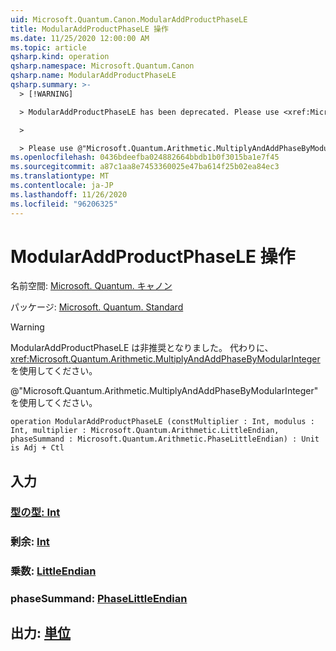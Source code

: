 ```yaml
---
uid: Microsoft.Quantum.Canon.ModularAddProductPhaseLE
title: ModularAddProductPhaseLE 操作
ms.date: 11/25/2020 12:00:00 AM
ms.topic: article
qsharp.kind: operation
qsharp.namespace: Microsoft.Quantum.Canon
qsharp.name: ModularAddProductPhaseLE
qsharp.summary: >-
  > [!WARNING]

  > ModularAddProductPhaseLE has been deprecated. Please use <xref:Microsoft.Quantum.Arithmetic.MultiplyAndAddPhaseByModularInteger> instead.

  >

  > Please use @"Microsoft.Quantum.Arithmetic.MultiplyAndAddPhaseByModularInteger".
ms.openlocfilehash: 0436bdeefba024882664bbdb1b0f3015ba1e7f45
ms.sourcegitcommit: a87c1aa8e7453360025e47ba614f25b02ea84ec3
ms.translationtype: MT
ms.contentlocale: ja-JP
ms.lasthandoff: 11/26/2020
ms.locfileid: "96206325"
---
```

# <a name="modularaddproductphasele-operation"></a>ModularAddProductPhaseLE 操作

名前空間: [Microsoft. Quantum. キャノン](xref:Microsoft.Quantum.Canon)

パッケージ: [Microsoft. Quantum. Standard](https://nuget.org/packages/Microsoft.Quantum.Standard)


> [!WARNING]
> ModularAddProductPhaseLE は非推奨となりました。 代わりに、<xref:Microsoft.Quantum.Arithmetic.MultiplyAndAddPhaseByModularInteger> を使用してください。
>
> @"Microsoft.Quantum.Arithmetic.MultiplyAndAddPhaseByModularInteger" を使用してください。



```qsharp
operation ModularAddProductPhaseLE (constMultiplier : Int, modulus : Int, multiplier : Microsoft.Quantum.Arithmetic.LittleEndian, phaseSummand : Microsoft.Quantum.Arithmetic.PhaseLittleEndian) : Unit is Adj + Ctl
```


## <a name="input"></a>入力

### <a name="constmultiplier--int"></a>[型の型: Int](xref:microsoft.quantum.lang-ref.int)




### <a name="modulus--int"></a>剰余: [Int](xref:microsoft.quantum.lang-ref.int)




### <a name="multiplier--littleendian"></a>乗数: [LittleEndian](xref:Microsoft.Quantum.Arithmetic.LittleEndian)




### <a name="phasesummand--phaselittleendian"></a>phaseSummand: [PhaseLittleEndian](xref:Microsoft.Quantum.Arithmetic.PhaseLittleEndian)





## <a name="output--unit"></a>出力: [単位](xref:microsoft.quantum.lang-ref.unit)

